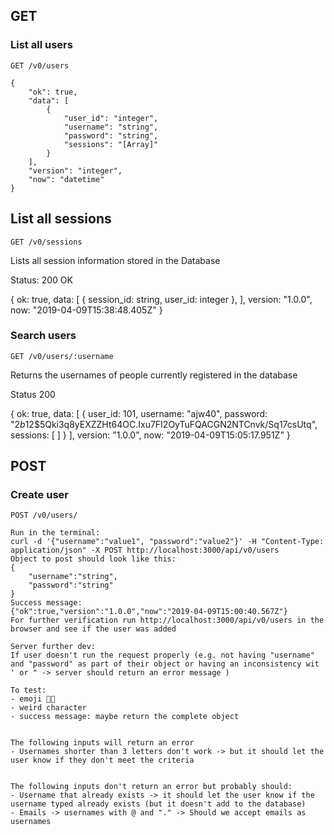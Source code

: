 ## GET

### List all users

``GET /v0/users``

```
{
    "ok": true,
    "data": [
        {
            "user_id": "integer",
            "username": "string",
            "password": "string",
            "sessions": "[Array]"
        }
    ],
    "version": "integer",
    "now": "datetime"
}
```
## List all sessions

``GET /v0/sessions``

Lists all session information stored in the Database

Status: 200 OK

{
    ok: true,
    data: [
        {
            session_id: string,
            user_id: integer
        },
    ],
    version: "1.0.0",
    now: "2019-04-09T15:38:48.405Z"
}


### Search users

``GET /v0/users/:username``

Returns the usernames of people currently registered in the database

Status 200

{
    ok: true,
    data: [
        {
            user_id: 101,
            username: "ajw40",
            password: "$2b$12$5Qki3q8yEXZZHt64OC.Ixu7FI2OyTuFQACGN2NTCnvk/Sq17csUtq",
            sessions: [ ]
        }
        ],
    version: "1.0.0",
    now: "2019-04-09T15:05:17.951Z"
}


## POST

### Create user
``POST /v0/users/``

```
Run in the terminal:
curl -d '{"username":"value1", "password":"value2"}' -H "Content-Type: application/json" -X POST http://localhost:3000/api/v0/users
Object to post should look like this:
{
    "username":"string",
    "password":"string"
}
Success message:
{"ok":true,"version":"1.0.0","now":"2019-04-09T15:00:40.567Z"}
For further verification run http://localhost:3000/api/v0/users in the browser and see if the user was added

Server further dev:
If user doesn't run the request properly (e.g. not having "username" and "password" as part of their object or having an inconsistency wit ' or " -> server should return an error message )

To test:
- emoji 🤞🏻
- weird character
- success message: maybe return the complete object


The following inputs will return an error
- Usernames shorter than 3 letters don't work -> but it should let the user know if they don't meet the criteria


The following inputs don't return an error but probably should:
- Username that already exists -> it should let the user know if the username typed already exists (but it doesn't add to the database)
- Emails -> usernames with @ and "." -> Should we accept emails as usernames


```